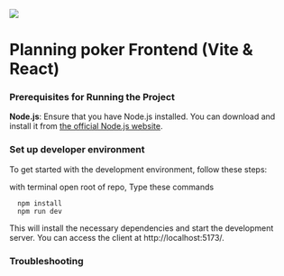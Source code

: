 ![](https://img-new.cgtrader.com/items/3846328/0972fc1a4f/large/emoji-shitpost-3d-model-low-poly-stl-blend.jpg)

# Planning poker Frontend (Vite & React)

### Prerequisites for Running the Project

**Node.js**: Ensure that you have Node.js installed. You can download and install it from [the official Node.js website](https://nodejs.org/).

### Set up developer environment

To get started with the development environment, follow these steps:

with terminal open root of repo, Type these commands 

      npm install
      npm run dev


This will install the necessary dependencies and start the development server. 
You can access the client at http://localhost:5173/.

### Troubleshooting






